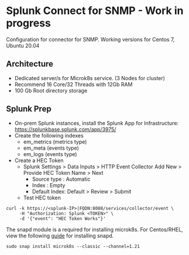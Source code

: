 # Splunk Connect for SNMP - Work in progress
Configuration for connector for SNMP.
Working versions for Centos 7, Ubuntu 20.04

## Architecture 
* Dedicated server/s for Microk8s service. (3 Nodes for cluster)
* Recommend 16 Core/32 Threads with 12Gb RAM
* 100 Gb Root directory storage

## Splunk Prep
* On-prem Splunk instances, install the Splunk App for Infrastructure: https://splunkbase.splunk.com/app/3975/
* Create the following indexes
  * em_metrics (metrics type)
  * em_meta (events type)
  * em_logs (events type)
* Create a HEC Token
  * Splunk Settings > Data Inputs > HTTP Event Collector Add New > Provide HEC Token Name > Next 
    * Source type : Automatic
    * Index : Empty
    * Default Index: Default > Review > Submit
  * Test HEC token

```
curl -k https://<splunk-IP>|FQDN:8088/services/collector/event \
     -H "Authorization: Splunk <TOKEN>" \ 
     -d '{"event": "HEC Token Works"}'
```
 
The snapd module is a required for installing microk8s. For Centos/RHEL, view the following [guide](https://snapcraft.io/docs/installing-snap-on-centos) for installing snapd.

 `sudo snap install microk8s --classic --channel=1.21`
